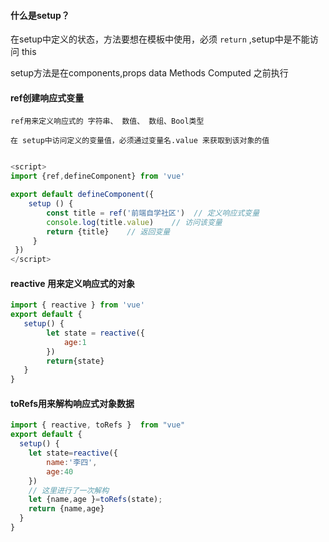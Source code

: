 #### 什么是setup？

  在setup中定义的状态，方法要想在模板中使用，必须 `return` ,setup中是不能访问 this
  
  setup方法是在components,props data Methods Computed 之前执行

#### ref创建响应式变量

    ref用来定义响应式的 字符串、 数值、 数组、Bool类型

    在 setup中访问定义的变量值，必须通过变量名.value 来获取到该对象的值

```js

<script>  
import {ref,defineComponent} from 'vue'

export default defineComponent({
    setup () {
        const title = ref('前端自学社区')  // 定义响应式变量
        console.log(title.value)    // 访问该变量
        return {title}    // 返回变量
     }
 })
</script>
```
#### reactive 用来定义响应式的对象

```js
import { reactive } from 'vue'
export default {
   setup() {
        let state = reactive({
            age:1
        })
        return{state}
   }
}
```

#### toRefs用来解构响应式对象数据
```js
import { reactive, toRefs }  from "vue"
export default {
  setup() {
    let state=reactive({
        name:'李四',
        age:40
    })
    // 这里进行了一次解构
    let {name,age }=toRefs(state);
    return {name,age}
  }
}
```